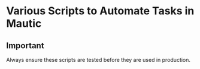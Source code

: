 # Various Scripts to Automate Tasks in Mautic

## Important

Always ensure these scripts are tested before they are used in production.
